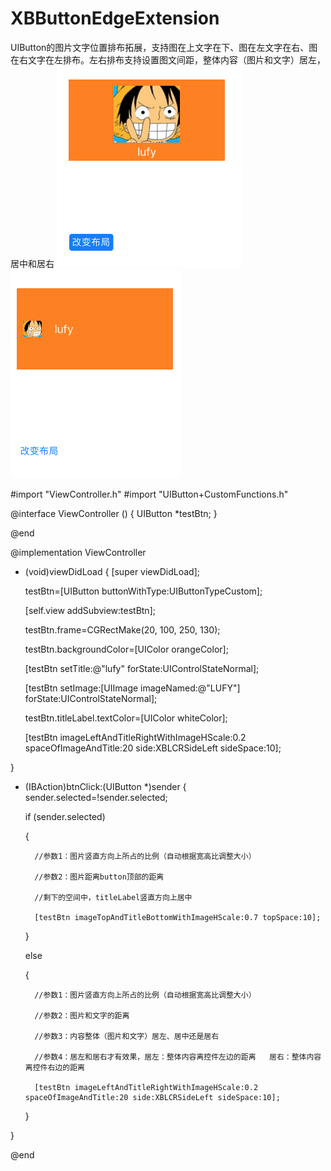 # XBButtonEdgeExtension
UIButton的图片文字位置排布拓展，支持图在上文字在下、图在左文字在右、图在右文字在左排布。左右排布支持设置图文间距，整体内容（图片和文字）居左，居中和居右
![image](https://github.com/huisedediao/XBButtonEdgeExtension/raw/master/screenshots/v.png)
![image](https://github.com/huisedediao/XBButtonEdgeExtension/raw/master/screenshots/h.png)

#import "ViewController.h"
#import "UIButton+CustomFunctions.h"

@interface ViewController ()
{
    UIButton *testBtn;
}

@end

@implementation ViewController

- (void)viewDidLoad {
    [super viewDidLoad];
    
    testBtn=[UIButton buttonWithType:UIButtonTypeCustom];
    
    [self.view addSubview:testBtn];
    
    testBtn.frame=CGRectMake(20, 100, 250, 130);
    
    testBtn.backgroundColor=[UIColor orangeColor];
    
    [testBtn setTitle:@"lufy" forState:UIControlStateNormal];
    
    [testBtn setImage:[UIImage imageNamed:@"LUFY"] forState:UIControlStateNormal];
    
    testBtn.titleLabel.textColor=[UIColor whiteColor];
    
    [testBtn imageLeftAndTitleRightWithImageHScale:0.2 spaceOfImageAndTitle:20 side:XBLCRSideLeft sideSpace:10];
    
}

- (IBAction)btnClick:(UIButton *)sender 
{
    sender.selected=!sender.selected;
    
    if (sender.selected)
    
    {
    
        //参数1：图片竖直方向上所占的比例（自动根据宽高比调整大小）
        
        //参数2：图片距离button顶部的距离
        
        //剩下的空间中，titleLabel竖直方向上居中
        
        [testBtn imageTopAndTitleBottomWithImageHScale:0.7 topSpace:10];
        
    }
    
    else
    
    {
    
        //参数1：图片竖直方向上所占的比例（自动根据宽高比调整大小）
        
        //参数2：图片和文字的距离
        
        //参数3：内容整体（图片和文字）居左、居中还是居右
        
        //参数4：居左和居右才有效果，居左：整体内容离控件左边的距离   居右：整体内容离控件右边的距离
        
        [testBtn imageLeftAndTitleRightWithImageHScale:0.2 spaceOfImageAndTitle:20 side:XBLCRSideLeft sideSpace:10];
        
    }
    
}

@end
